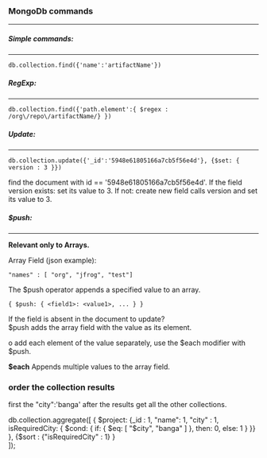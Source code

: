 

### MongoDb commands
-----

##### Simple commands:
----

    db.collection.find({'name':'artifactName'}) 


##### RegExp:
----

    db.collection.find({'path.element':{ $regex : /org\/repo\/artifactName/} })

#####  Update:
-----
    db.collection.update({'_id':'5948e61805166a7cb5f56e4d'}, {$set: { version : 3 }})
    
find the document with id == '5948e61805166a7cb5f56e4d'.
If the field version exists: set its value to 3.
If not: create new field calls version and set its value to 3.


    
##### $push:
-----
**Relevant only to Arrays.**

Array Field (json example):       
    
    "names" : [ "org", "jfrog", "test"]

The $push operator appends a specified value to an array.

    { $push: { <field1>: <value1>, ... } }
    
If the field is absent in the document to update?    
$push adds the array field with the value as its element.

o add each element of the value separately, use the $each modifier with $push.

**$each** Appends multiple values to the array field.



### order the collection results

first the "city":'banga' after the results get all the other collections.

db.collection.aggregate([
{ $project: {_id : 1, "name": 1, "city" : 1, 
    isRequiredCity: { $cond: { if: { $eq: [ "$city", "banga" ] }, then: 0, else: 1 } }} },
{$sort : {"isRequiredCity" : 1} }    
]);



